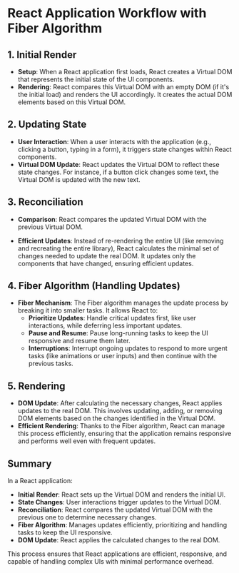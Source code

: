 # React Application Workflow with Fiber Algorithm

## 1. Initial Render

- **Setup**: When a React application first loads, React creates a Virtual DOM that represents the initial state of the UI components.
- **Rendering**: React compares this Virtual DOM with an empty DOM (if it's the initial load) and renders the UI accordingly. It creates the actual DOM elements based on this Virtual DOM.

## 2. Updating State

- **User Interaction**: When a user interacts with the application (e.g., clicking a button, typing in a form), it triggers state changes within React components.
- **Virtual DOM Update**: React updates the Virtual DOM to reflect these state changes. For instance, if a button click changes some text, the Virtual DOM is updated with the new text.

## 3. Reconciliation

- **Comparison**: React compares the updated Virtual DOM with the previous Virtual DOM.

- **Efficient Updates**: Instead of re-rendering the entire UI (like removing and recreating the entire library), React calculates the minimal set of changes needed to update the real DOM. It updates only the components that have changed, ensuring efficient updates.

## 4. Fiber Algorithm (Handling Updates)

- **Fiber Mechanism**: The Fiber algorithm manages the update process by breaking it into smaller tasks. It allows React to:
  - **Prioritize Updates**: Handle critical updates first, like user interactions, while deferring less important updates.
  - **Pause and Resume**: Pause long-running tasks to keep the UI responsive and resume them later.
  - **Interruptions**: Interrupt ongoing updates to respond to more urgent tasks (like animations or user inputs) and then continue with the previous tasks.

## 5. Rendering

- **DOM Update**: After calculating the necessary changes, React applies updates to the real DOM. This involves updating, adding, or removing DOM elements based on the changes identified in the Virtual DOM.
- **Efficient Rendering**: Thanks to the Fiber algorithm, React can manage this process efficiently, ensuring that the application remains responsive and performs well even with frequent updates.

## Summary

In a React application:

- **Initial Render**: React sets up the Virtual DOM and renders the initial UI.
- **State Changes**: User interactions trigger updates to the Virtual DOM.
- **Reconciliation**: React compares the updated Virtual DOM with the previous one to determine necessary changes.
- **Fiber Algorithm**: Manages updates efficiently, prioritizing and handling tasks to keep the UI responsive.
- **DOM Update**: React applies the calculated changes to the real DOM.

This process ensures that React applications are efficient, responsive, and capable of handling complex UIs with minimal performance overhead.
